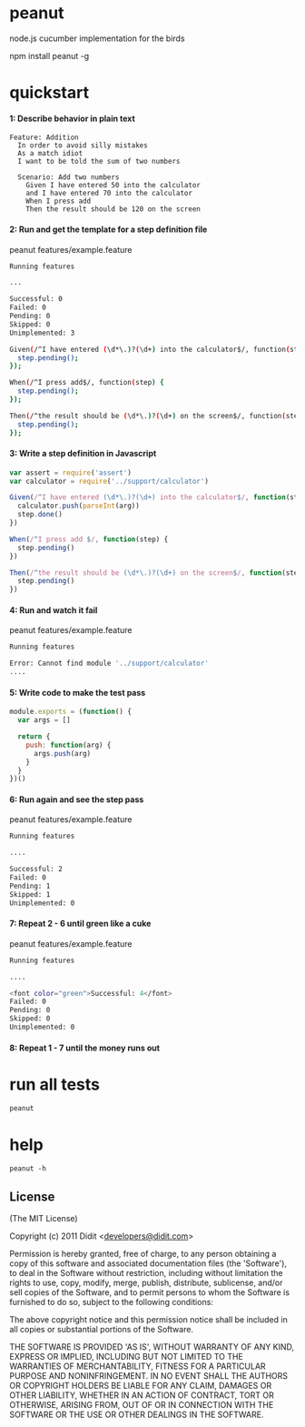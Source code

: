 
# peanut

  node.js cucumber implementation for the birds

  npm install peanut -g

# quickstart

#### 1: Describe behavior in plain text

```cucumber
Feature: Addition
  In order to avoid silly mistakes
  As a match idiot
  I want to be told the sum of two numbers

  Scenario: Add two numbers
    Given I have entered 50 into the calculator
    and I have entered 70 into the calculator
    When I press add
    Then the result should be 120 on the screen
```

#### 2: Run and get the template for a step definition file
peanut features/example.feature

```bash
Running features

...

Successful: 0
Failed: 0
Pending: 0
Skipped: 0
Unimplemented: 3

Given(/^I have entered (\d*\.)?(\d+) into the calculator$/, function(step, arg) {
  step.pending();
});

When(/^I press add$/, function(step) {
  step.pending();
});

Then(/^the result should be (\d*\.)?(\d+) on the screen$/, function(step, arg) {
  step.pending();
});
```

#### 3: Write a step definition in Javascript

```javascript
var assert = require('assert')
var calculator = require('../support/calculator')

Given(/^I have entered (\d*\.)?(\d+) into the calculator$/, function(step, arg) {
  calculator.push(parseInt(arg))
  step.done()
})

When(/^I press add $/, function(step) {
  step.pending()
})

Then(/^the result should be (\d*\.)?(\d+) on the screen$/, function(step, arg) {
  step.pending()
})
```

#### 4: Run and watch it fail
peanut features/example.feature

```bash
Running features

Error: Cannot find module '../support/calculator'
....
```

#### 5: Write code to make the test pass

```javascript
module.exports = (function() {
  var args = []

  return {
    push: function(arg) {
      args.push(arg)
    }
  }
})()
```

#### 6: Run again and see the step pass
peanut features/example.feature

```bash
Running features

....

Successful: 2
Failed: 0
Pending: 1
Skipped: 1
Unimplemented: 0
```

#### 7: Repeat 2 - 6 until green like a cuke
peanut features/example.feature

```bash
Running features

....

<font color="green">Successful: 4</font>
Failed: 0
Pending: 0
Skipped: 0
Unimplemented: 0
```

#### 8: Repeat 1 - 7 until the money runs out

# run all tests

    peanut

# help

    peanut -h

## License

(The MIT License)

Copyright (c) 2011 Didit &lt;developers@didit.com&gt;

Permission is hereby granted, free of charge, to any person obtaining
a copy of this software and associated documentation files (the
'Software'), to deal in the Software without restriction, including
without limitation the rights to use, copy, modify, merge, publish,
distribute, sublicense, and/or sell copies of the Software, and to
permit persons to whom the Software is furnished to do so, subject to
the following conditions:

The above copyright notice and this permission notice shall be
included in all copies or substantial portions of the Software.

THE SOFTWARE IS PROVIDED 'AS IS', WITHOUT WARRANTY OF ANY KIND,
EXPRESS OR IMPLIED, INCLUDING BUT NOT LIMITED TO THE WARRANTIES OF
MERCHANTABILITY, FITNESS FOR A PARTICULAR PURPOSE AND NONINFRINGEMENT.
IN NO EVENT SHALL THE AUTHORS OR COPYRIGHT HOLDERS BE LIABLE FOR ANY 
CLAIM, DAMAGES OR OTHER LIABILITY, WHETHER IN AN ACTION OF CONTRACT,
TORT OR OTHERWISE, ARISING FROM, OUT OF OR IN CONNECTION WITH THE 
SOFTWARE OR THE USE OR OTHER DEALINGS IN THE SOFTWARE.
